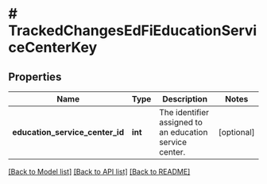 # # TrackedChangesEdFiEducationServiceCenterKey

## Properties

Name | Type | Description | Notes
------------ | ------------- | ------------- | -------------
**education_service_center_id** | **int** | The identifier assigned to an education service center. | [optional]

[[Back to Model list]](../../README.md#models) [[Back to API list]](../../README.md#endpoints) [[Back to README]](../../README.md)
